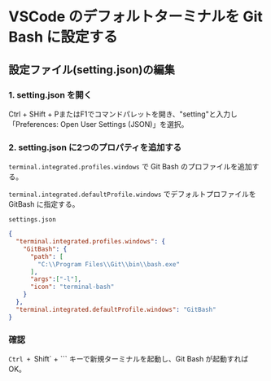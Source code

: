 # VSCode のデフォルトターミナルを Git Bash に設定する

## 設定ファイル(setting.json)の編集

### 1. setting.json を開く

Ctrl + SHift + PまたはF1でコマンドパレットを開き、"setting"と入力し「Preferences: Open User Settings (JSON)」を選択。

### 2. setting.json に2つのプロパティを追加する

`terminal.integrated.profiles.windows` で Git Bash のプロファイルを追加する。

`terminal.integrated.defaultProfile.windows` でデフォルトプロファイルを GitBash に指定する。

`settings.json`
``` json
{
  "terminal.integrated.profiles.windows": {
    "GitBash": {
      "path": [
        "C:\\Program Files\\Git\\bin\\bash.exe"
      ],
      "args":["-l"],
      "icon": "terminal-bash"
    }
  },
  "terminal.integrated.defaultProfile.windows": "GitBash"
}
```

### 確認
`Ctrl + `Shift` + ``` キーで新規ターミナルを起動し、Git Bash が起動すれば OK。
